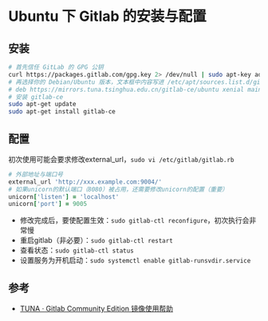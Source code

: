 # Ubuntu 下 Gitlab 的安装与配置

## 安装

```sh
# 首先信任 GitLab 的 GPG 公钥
curl https://packages.gitlab.com/gpg.key 2> /dev/null | sudo apt-key add - &>/dev/null
# 再选择你的 Debian/Ubuntu 版本，文本框中内容写进 /etc/apt/sources.list.d/gitlab-ce.list
# deb https://mirrors.tuna.tsinghua.edu.cn/gitlab-ce/ubuntu xenial main
# 安装 gitlab-ce
sudo apt-get update
sudo apt-get install gitlab-ce
```

## 配置

初次使用可能会要求修改external_url，`sudo vi /etc/gitlab/gitlab.rb`

```ruby
# 外部地址与端口号
external_url 'http://xxx.example.com:9004/'
# 如果unicorn的默认端口（8080）被占用，还需要修改unicorn的配置（重要）
unicorn['listen'] = 'localhost'
unicorn['port'] = 9005
```

- 修改完成后，要使配置生效：`sudo gitlab-ctl reconfigure`，初次执行会非常慢
- 重启gitlab（非必要）：`sudo gitlab-ctl restart`
- 查看状态：`sudo gitlab-ctl status`
- 设置服务为开机启动：`sudo systemctl enable gitlab-runsvdir.service`

## 参考

- [TUNA · Gitlab Community Edition 镜像使用帮助](https://mirror.tuna.tsinghua.edu.cn/help/gitlab-ce/)
